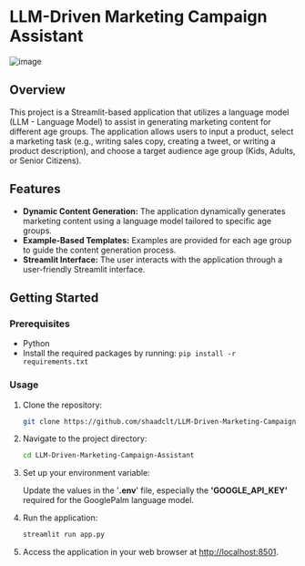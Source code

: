 # LLM-Driven Marketing Campaign Assistant

![image](https://github.com/shaadclt/LLM-Driven-Marketing-Campaign-Assistant/assets/98437584/55d37286-f8c9-4995-9911-fe2a5bf2959e)

## Overview

This project is a Streamlit-based application that utilizes a language model (LLM - Language Model) to assist in generating marketing content for different age groups. The application allows users to input a product, select a marketing task (e.g., writing sales copy, creating a tweet, or writing a product description), and choose a target audience age group (Kids, Adults, or Senior Citizens).

## Features

- **Dynamic Content Generation:** The application dynamically generates marketing content using a language model tailored to specific age groups.
- **Example-Based Templates:** Examples are provided for each age group to guide the content generation process.
- **Streamlit Interface:** The user interacts with the application through a user-friendly Streamlit interface.

## Getting Started

### Prerequisites

- Python 
- Install the required packages by running: `pip install -r requirements.txt`

### Usage

1. Clone the repository:

   ```bash
   git clone https://github.com/shaadclt/LLM-Driven-Marketing-Campaign-Assistant.git
   ```

2. Navigate to the project directory:

   ```bash
   cd LLM-Driven-Marketing-Campaign-Assistant
   ```

3. Set up your environment variable:

   Update the values in the '**.env**' file, especially the **'GOOGLE_API_KEY'** required for the GooglePalm language model.

4. Run the application:

   ```bash
   streamlit run app.py
   ```

5. Access the application in your web browser at [http://localhost:8501](http://localhost:8501).


